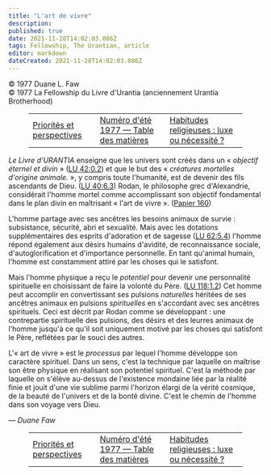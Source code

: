 ```yaml
---
title: "L'art de vivre"
description: 
published: true
date: 2021-11-28T14:02:03.086Z
tags: Fellowship, The Urantian, article
editor: markdown
dateCreated: 2021-11-28T14:02:03.086Z
---
```


<p class="v-card v-sheet theme--light grey lighten-3 px-2">© 1977 Duane L. Faw<br>© 1977 La Fellowship du Livre d'Urantia (anciennement Urantia Brotherhood)</p>
<figure class="table chapter-navigator">
  <table>
    <tbody>
      <tr>
        <td>
        <a href="/fr/article/Kaye_and_William_Cooper/Priorities_And_Perspectives">
          <span class="mdi mdi-arrow-left-drop-circle"></span><span class="pl-2">Priorités et perspectives</span>
        </a>
        </td>
        <td>
        <a href="/fr/index/articles_the_urantian#numéro-d'été-1977">
          <span class="mdi mdi-book-open-variant"></span><span class="pl-2">Numéro d'été 1977 — Table des matières</span>
        </a>
        </td>
        <td>
        <a href="/fr/article/The_Urantian/Religious_Habits_Luxury_or_Necessity">
          <span class="pr-2">Habitudes religieuses : luxe ou nécessité ?</span><span class="mdi mdi-arrow-right-drop-circle"></span>
        </a>
        </td>
      </tr>
    </tbody>
  </table>
</figure>



_Le Livre d'URANTIA_ enseigne que les univers sont créés dans un « _objectif éternel et divin_ » ([LU 42:0.2](/fr/The_Urantia_Book/42#p0_2)) et que le but des « _créatures mortelles d'origine animale._ », y compris toute l'humanité, est de devenir des fils ascendants de Dieu. ([LU 40:6.3](/fr/The_Urantia_Book/40#p6_3)) Rodan, le philosophe grec d'Alexandrie, considérait l'homme mortel comme accomplissant son objectif fondamental dans le plan divin en maîtrisant « l'art de vivre ». ([Papier 160](/fr/The_Urantia_Book/160))

L’homme partage avec ses ancêtres les besoins animaux de survie : subsistance, sécurité, abri et sexualité. Mais avec les dotations supplémentaires des esprits d'adoration et de sagesse ([LU 62:5.4](/fr/The_Urantia_Book/62#p5_4)) l'homme répond également aux désirs humains d'avidité, de reconnaissance sociale, d'autoglorification et d'importance personnelle. En tant qu'animal humain, l'homme est constamment attiré par les choses qui le satisfont.

Mais l'homme physique a reçu le _potentiel_ pour devenir une personnalité spirituelle en choisissant de faire la volonté du Père. ([LU 118:1.2](/fr/The_Urantia_Book/118#p1_2)) Cet homme peut accomplir en convertissant ses pulsions _naturelles_ héritées de ses ancêtres animaux en pulsions _spirituelles_ en s'accordant avec ses ancêtres spirituels. Ceci est décrit par Rodan comme se développant : une contrepartie spirituelle des pulsions, des désirs et des leurres animaux de l'homme jusqu'à ce qu'il soit uniquement motivé par les choses qui satisfont le Père, reflétées par le souci des autres.

L'« art de vivre » est le _processus_ par lequel l'homme développe son caractère spirituel. Dans un sens, c'est la technique par laquelle on maîtrise son être physique en réalisant son potentiel spirituel. C'est la méthode par laquelle on s'élève au-dessus de l'existence mondaine liée par la réalité finie et jouit d'une vie sublime parmi l'horizon élargi de la vérité cosmique, de la beauté de l'univers et de la bonté divine. C'est le chemin de l'homme dans son voyage vers Dieu.

— _Duane Faw_



<figure class="table chapter-navigator">
  <table>
    <tbody>
      <tr>
        <td>
        <a href="/fr/article/Kaye_and_William_Cooper/Priorities_And_Perspectives">
          <span class="mdi mdi-arrow-left-drop-circle"></span><span class="pl-2">Priorités et perspectives</span>
        </a>
        </td>
        <td>
        <a href="/fr/index/articles_the_urantian#numéro-d'été-1977">
          <span class="mdi mdi-book-open-variant"></span><span class="pl-2">Numéro d'été 1977 — Table des matières</span>
        </a>
        </td>
        <td>
        <a href="/fr/article/The_Urantian/Religious_Habits_Luxury_or_Necessity">
          <span class="pr-2">Habitudes religieuses : luxe ou nécessité ?</span><span class="mdi mdi-arrow-right-drop-circle"></span>
        </a>
        </td>
      </tr>
    </tbody>
  </table>
</figure>
